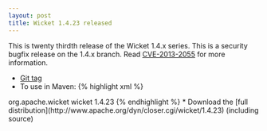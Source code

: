 ```yaml
---
layout: post
title: Wicket 1.4.23 released
---
```


This is twenty thirdth release of the Wicket 1.4.x series. This is a security bugfix release on the 1.4.x branch.
Read [CVE-2013-2055](/2014/02/06/cve-2013-2055.html) for more information.

* [Git tag](http://git-wip-us.apache.org/repos/asf/wicket/repo?p=wicket.git;a=shortlog;h=refs/tags/wicket-1.4.23)
* To use in Maven:
{% highlight xml %}
<dependency>
    <groupId>org.apache.wicket</groupId>
    <artifactId>wicket</artifactId>
    <version>1.4.23</version>
</dependency>
{% endhighlight %}
* Download the [full distribution](http://www.apache.org/dyn/closer.cgi/wicket/1.4.23) (including source)
